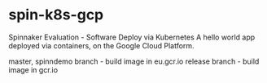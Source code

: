 # spin-k8s-gcp
Spinnaker Evaluation - Software Deploy via Kubernetes 
A hello world app deployed via containers, on the Google Cloud Platform.

master, spinndemo branch - build image in eu.gcr.io
release branch - build image in gcr.io

